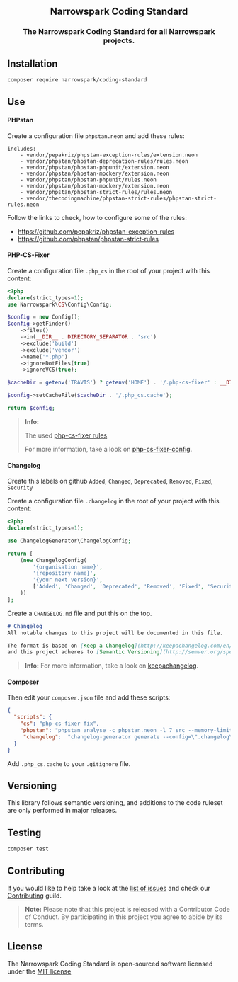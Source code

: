 <h2 align="center">Narrowspark Coding Standard</h2>
<h3 align="center">The Narrowspark Coding Standard for all  Narrowspark projects.</h3>

Installation
------------

```bash
composer require narrowspark/coding-standard
```

Use
------------
#### PHPstan

Create a configuration file `phpstan.neon` and add these rules:

```neon
includes:
    - vendor/pepakriz/phpstan-exception-rules/extension.neon
    - vendor/phpstan/phpstan-deprecation-rules/rules.neon
    - vendor/phpstan/phpstan-phpunit/extension.neon
    - vendor/phpstan/phpstan-mockery/extension.neon
    - vendor/phpstan/phpstan-phpunit/rules.neon
    - vendor/phpstan/phpstan-mockery/extension.neon
    - vendor/phpstan/phpstan-strict-rules/rules.neon
    - vendor/thecodingmachine/phpstan-strict-rules/phpstan-strict-rules.neon
```
Follow the links to check, how to configure some of the rules:
- https://github.com/pepakriz/phpstan-exception-rules
- https://github.com/phpstan/phpstan-strict-rules

#### PHP-CS-Fixer

Create a configuration file `.php_cs` in the root of your project with this content:

```php
<?php
declare(strict_types=1);
use Narrowspark\CS\Config\Config;

$config = new Config();
$config->getFinder()
    ->files()
    ->in(__DIR__ . DIRECTORY_SEPARATOR . 'src')
    ->exclude('build')
    ->exclude('vendor')
    ->name('*.php')
    ->ignoreDotFiles(true)
    ->ignoreVCS(true);

$cacheDir = getenv('TRAVIS') ? getenv('HOME') . '/.php-cs-fixer' : __DIR__;

$config->setCacheFile($cacheDir . '/.php_cs.cache');

return $config;
```

> **Info:**
>
> The used [php-cs-fixer rules](PHP-CS-Fixer-List.md).
>
> For more information, take a look on [php-cs-fixer-config](https://github.com/narrowspark/php-cs-fixer-config).

#### Changelog

Create this labels on github `Added`, `Changed`, `Deprecated`, `Removed`, `Fixed`, `Security`

Create a configuration file `.changelog` in the root of your project with this content:

```php
<?php
declare(strict_types=1);

use ChangelogGenerator\ChangelogConfig;

return [
    (new ChangelogConfig(
        '{organisation name}',
        '{repository name}',
        '{your next version}',
        ['Added', 'Changed', 'Deprecated', 'Removed', 'Fixed', 'Security']
    ))
];
```

Create a `CHANGELOG.md` file and put this on the top.

```markdown
# Changelog
All notable changes to this project will be documented in this file.

The format is based on [Keep a Changelog](http://keepachangelog.com/en/1.0.0/)
and this project adheres to [Semantic Versioning](http://semver.org/spec/v2.0.0.html).

```

> **Info:**
> For more information, take a look on [keepachangelog](https://keepachangelog.com/en/1.0.0/).

#### Composer

Then edit your `composer.json` file and add these scripts:

```json
{
  "scripts": {
    "cs": "php-cs-fixer fix",
    "phpstan": "phpstan analyse -c phpstan.neon -l 7 src --memory-limit=-1",
     "changelog":  "changelog-generator generate --config=\".changelog\" --file --append"
  }
}
```

Add `.php_cs.cache` to your `.gitignore` file.

Versioning
------------
This library follows semantic versioning, and additions to the code ruleset are only performed in major releases.

Testing
------------

```bash
composer test
```

Contributing
------------

If you would like to help take a look at the [list of issues](http://github.com/narrowspark/coding-standard/issues) and check our [Contributing](CONTRIBUTING.md) guild.

> **Note:** Please note that this project is released with a Contributor Code of Conduct. By participating in this project you agree to abide by its terms.

License
---------------

The Narrowspark Coding Standard is open-sourced software licensed under the [MIT license](http://opensource.org/licenses/MIT)